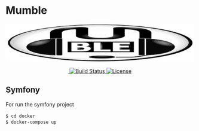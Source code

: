 # Mumble
<p align="center">
  <a href="" target="_blank" rel="noopener noreferrer">
    <img src="https://github.com/HETIC-MT-P2021/Project-group4-mumble/blob/master/.github/assets/logo-mumble.png?raw=true" alt="Mumble logo">
  </a>
</p>

<p align="center">
  <a href="https://img.shields.io/badge/release-v0.1-orange.svg">
    <img src="https://img.shields.io/badge/release-v0.1-orange.svg" alt="">
  </a>
  <a href="https://img.shields.io/packagist/php-v/symfony/symfony?server=https%3A%2F%2Fpackagist.org&style=plastic" rel="nofollow">
    <img src="https://img.shields.io/packagist/php-v/symfony/symfony?server=https%3A%2F%2Fpackagist.org&style=plastic" alt="Build Status">
  </a>
  <a href="https://github.com/HETIC-MT-P2021/aio-group4-proj01/blob/master/LICENCE">
    <img src="https://img.shields.io/npm/l/vue.svg" alt="License">
  </a>
</p>


## Symfony 

For run the symfony project
```
$ cd docker
$ docker-compose up
```